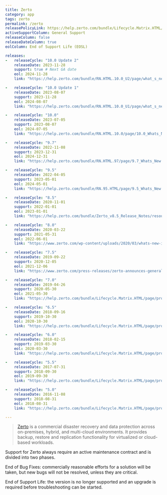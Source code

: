 ```yaml
---
title: Zerto
category: app
tags: zerto
permalink: /zerto
releasePolicyLink: https://help.zerto.com/bundle/Lifecycle.Matrix.HTML/page/product_version_lifecycle_matrix_for_zerto.html
activeSupportColumn: General Support
releaseColumn: false
releaseDateColumn: true
eolColumn: End of Support Life (EOSL)

releases:
-   releaseCycle: "10.0 Update 2"
    releaseDate: 2023-11-28
    support: true # Next GA date
    eol: 2024-11-28
    link: "https://help.zerto.com/bundle/RN.HTML.10.0_U2/page/what_s_new_in_zerto_10_0_update_2.html"

-   releaseCycle: "10.0 Update 1"
    releaseDate: 2023-08-07
    support: 2023-11-28
    eol: 2024-08-07
    link: "https://help.zerto.com/bundle/RN.HTML.10.0_U1/page/what_s_new_in_zerto_10_0_update_1.html"

-   releaseCycle: "10.0"
    releaseDate: 2023-07-05
    support: 2023-08-07
    eol: 2024-07-05
    link: "https://help.zerto.com/bundle/RN.HTML.10.0/page/10.0_Whats_New.htm"

-   releaseCycle: "9.7"
    releaseDate: 2022-11-08
    support: 2023-12-31
    eol: 2024-12-31
    link: "https://help.zerto.com/bundle/RN.HTML.97/page/9.7_Whats_New.htm"

-   releaseCycle: "9.5"
    releaseDate: 2022-04-05
    support: 2023-05-01
    eol: 2024-05-01
    link: "https://help.zerto.com/bundle/RN.95.HTML/page/9.5_Whats_New.htm"

-   releaseCycle: "8.5"
    releaseDate: 2020-11-01
    support: 2022-01-01
    eol: 2023-01-01
    link: "https://help.zerto.com/bundle/Zerto_v8.5_Release_Notes/resource/Zerto_v8.5_Release_Notes.pdf"

-   releaseCycle: "8.0"
    releaseDate: 2020-03-22
    support: 2021-05-31
    eol: 2022-06-01
    link: "https://www.zerto.com/wp-content/uploads/2020/03/whats-new-in-zerto-8-0_DS.pdf"

-   releaseCycle: "7.5"
    releaseDate: 2019-09-22
    support: 2020-12-05
    eol: 2021-12-06
    link: "https://www.zerto.com/press-releases/zerto-announces-general-availability-of-zerto-7-5-raising-the-bar-for-continuous-data-protection/"

-   releaseCycle: "7.0"
    releaseDate: 2019-04-26
    support: 2020-05-30
    eol: 2021-05-30
    link: "https://help.zerto.com/bundle/Lifecycle.Matrix.HTML/page/product_version_lifecycle_matrix_for_zerto.html"

-   releaseCycle: "6.5"
    releaseDate: 2018-09-16
    support: 2019-10-30
    eol: 2020-10-30
    link: "https://help.zerto.com/bundle/Lifecycle.Matrix.HTML/page/product_version_lifecycle_matrix_for_zerto.html"

-   releaseCycle: "6.0"
    releaseDate: 2018-02-15
    support: 2019-03-30
    eol: 2020-03-30
    link: "https://help.zerto.com/bundle/Lifecycle.Matrix.HTML/page/product_version_lifecycle_matrix_for_zerto.html"

-   releaseCycle: "5.5"
    releaseDate: 2017-07-31
    support: 2018-09-30
    eol: 2019-09-30
    link: "https://help.zerto.com/bundle/Lifecycle.Matrix.HTML/page/product_version_lifecycle_matrix_for_zerto.html"

-   releaseCycle: "5.0"
    releaseDate: 2016-11-08
    support: 2018-08-31
    eol: 2018-08-31
    link: "https://help.zerto.com/bundle/Lifecycle.Matrix.HTML/page/product_version_lifecycle_matrix_for_zerto.html"

---
```


> [Zerto](https://www.zerto.com/zerto-platform/overview/) is a commercial disaster recovery
> and data protection across on-premises, hybrid, and multi-cloud environments. It provides
> backup, restore and replication functionality for virtualized or cloud-based workloads.

Support for Zerto always require an active maintenance contract and is divided into two phases.

End of Bug Fixes: commercially reasonable efforts for a solution will be taken,
but new bugs will not be resolved, unless they are critical.

End of Support Life: the version is no longer supported and an upgrade is required before
troubleshooting can be started.
